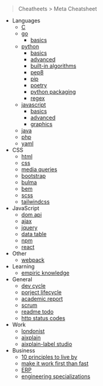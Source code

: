 > Cheatheets > Meta Cheatsheet

- Languages
  - [C](../meta/languages/c.md)
  - [go](meta/languages/go.md)
    - [basics](./meta/languages/go.md)
  - [python](./languages/python.md)
    - [basics](./languages/python-basics.md)
    - [advanced](./languages/python-advanced.md)
    - [built-in algorithms](./languages/python-algorithms.md)
    - [pep8](./languages/pep8.py)
    - [pip](./languages/pip.md)
    - [poetry](./languages/poetry.md)
    - [python packaging](./languages/python-packaging.md)
    - [regex](./languages/python-regex.md)
  - [javascript](./languages/js-basics.md)
    - [basics](./languages/js-basics.md)
    - [advanced](./languages/js-advanced.md)
    - [graphics](./languages/graphics.md)
  - [java](./languages/java.md)
  - [php](./languages/php.md)
  - [yaml](./languages/yaml.md)
- CSS
  - [html](./frontend/html.md)
  - [css](./frontend/css.md)  
  - [media queries](./frontend/media-queries.md)
  - [bootstrap](./frontend/bootstrap.md)
  - [bulma](./frontend/bulma.md)
  - [bem](./frontend/bem.md)
  - [scss](./frontend/scss.md)
  - [tailwindcss](./frontend/tailwindcss.md)
- JavaScript
  - [dom api](./frontend/dom.md)
  - [ajax](./frontend/ajax.md)
  - [jquery](./frontend/jquery.md)
  - [data table](./frontend/data-table.md)
  - [npm](./frontend/npm.md)
  - [react](./frontend/react.md)
- Other
  - [webpack](./frontend/webpack.md)
- Learning
  - [empiric knowledge](./general/empiric.md)
- General
  - [dev cycle](./general/dev-cycle.md)
  - [porject lifecycle](./general/project-lifecycle.md)
  - [academic report](./general/academic-report.md)
  - [scrum](./general/scrum.md)
  - [readme todo](./general/readme-todo.md)
  - [http status codes](./general/http-status-codes.md)
- Work
  - [londonist](./work/londonist.md)
  - [aixplain](./work/aixplain.md)
  - [aixplain-label studio](./work/aixplain-label-studio.md)
- Business
  - [10 principles to live by](./business/engineer-10-principles.md)
  - [make it work first than fast](./business/makeit-work-right-fast.md)
  - [ERP](./business/erp.md)
  - [engineering specializations](./business/engineer-special.md)
